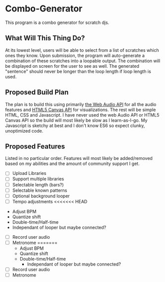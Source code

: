 # Combo-Generator
This program is a combo generator for scratch djs.
## What Will This Thing Do?
At its lowest level, users will be able to select from a list of scratches which ones they know. Upon submission, the program will auto-generate a combination of these scratches into a loopable output. The combination will be displayed on screen for the user to see as well. The generated "sentence" should never be longer than the loop length if loop length is used.
## Proposed Build Plan
The plan is to build this using primarily [the Web Audio API](https://developer.mozilla.org/en-US/docs/Web/API/Web_Audio_API) for all the audio features and [HTML5 Canvas API](https://developer.mozilla.org/en-US/docs/Web/API/Canvas_API) for visualizations. The rest will be simple HTML, CSS and Javascript.
I have never used the web Audio API or HTML5 Canvas API so the build will most likely be slow as I learn-as-I-go. My Javascript is sketchy at best and I don't know ES6 so expect clunky, unoptimized code.
## Proposed Features
Listed in no particular order. Features will most likely be added/removed based on my abilities and the amount of community support I get.
- [ ] Upload Libraries
- [ ] Support multiple libraries
- [ ] Selectable length (bars?)
- [ ] Selectable known patterns
- [ ] Optional background looper
- [ ] Tempo adjustments
<<<<<<< HEAD
* Adjust BPM
* Quantize shift
* Double-time/Half-time
* Independant of looper but maybe connected?
- [ ] Record user audio
- [ ] Metronome
=======
  * Adjust BPM
  * Quantize shift
  * Double-time/Half-time
    * Independant of looper but maybe connected?
- [ ] Record user audio
- [ ] Metronome